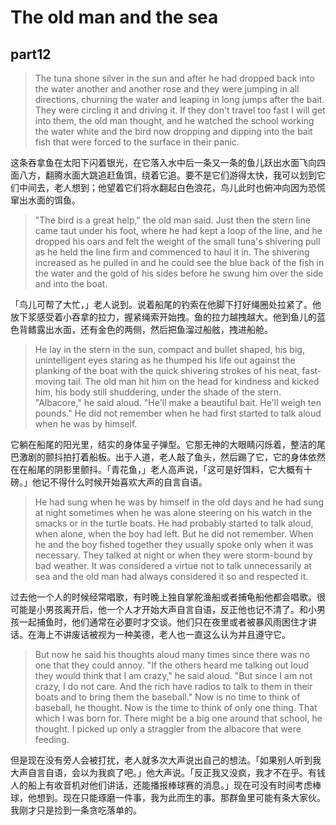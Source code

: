 # The old man and the sea
## part12

>The tuna shone silver in the sun and after he had dropped back into the water another and another rose and they were jumping in all directions, churning the water and leaping in long jumps after the bait. They were circling it and driving it. If they don't travel too fast I will get into them, the old man thought, and he watched the school working the water white and the bird now dropping and dipping into the bait fish that were forced to the surface in their panic.

这条吞拿鱼在太阳下闪着银光，在它落入水中后一条又一条的鱼儿跃出水面飞向四面八方，翻腾水面大跳追赶鱼饵，绕着它追。要不是它们游得太快，我可以划到它们中间去，老人想到；他望着它们将水翻起白色浪花，鸟儿此时也俯冲向因为恐慌窜出水面的饵鱼。


>"The bird is a great help," the old man said. Just then the stern line came taut under his foot, where he had kept a loop of the line, and he dropped his oars and felt the weight of the small tuna's shivering pull as he held the line firm and commenced to haul it in. The shivering increased as he pulled in and he could see the blue back of the fish in the water and the gold of his sides before he swung him over the side and into the boat.

「鸟儿可帮了大忙，」老人说到。说着船尾的钓索在他脚下打好绳圈处拉紧了。他放下浆感受着小吞拿的拉力，握紧绳索开始拽。鱼的拉力越拽越大。他到鱼儿的蓝色背鳍露出水面，还有金色的两侧，然后把鱼溜过船舷，拽进船舱。


>He lay in the stern in the sun, compact and bullet shaped, his big, unintelligent eyes staring as he thumped his life out against the planking of the boat with the quick shivering strokes of his neat, fast-moving tail. The old man hit him on the head for kindness and kicked him, his body still shuddering, under the shade of the stern. "Albacore," he said aloud. "He'll make a beautiful bait. He'll weigh ten pounds." He did not remember when he had first started to talk aloud when he was by himself.

它躺在船尾的阳光里，结实的身体呈子弹型。它那无神的大眼睛闪烁着，整洁的尾巴激剧的颤抖拍打着船板。出于人道，老人敲了鱼头，然后踢了它，它的身体依然在在船尾的阴影里颤抖。「青花鱼，」老人高声说，「这可是好饵料，它大概有十磅。」他记不得什么时候开始喜欢大声的自言自语。


>He had sung when he was by himself in the old days and he had sung at night sometimes when he was alone steering on his watch in the smacks or in the turtle boats. He had probably started to talk aloud, when alone, when the boy had left. But he did not remember. When he and the boy fished together they usually spoke only when it was necessary. They talked at night or when they were storm-bound by bad weather. It was considered a virtue not to talk unnecessarily at sea and the old man had always considered it so and respected it.

过去他一个人的时候经常唱歌，有时晚上独自掌舵渔船或者捕龟船他都会唱歌。很可能是小男孩离开后，他一个人才开始大声自言自语，反正他也记不清了。和小男孩一起捕鱼时，他们通常在必要时才交谈。他们只在夜里或者被暴风雨困住才讲话。在海上不讲废话被视为一种美德，老人也一直这么认为并且遵守它。

>But now he said his thoughts aloud many times since there was no one that they could annoy. "If the others heard me talking out loud they would think that I am crazy," he said aloud. "But since I am not crazy, I do not care. And the rich have radios to talk to them in their boats and to bring them the baseball." Now is no time to think of baseball, he thought. Now is the time to think of only one thing. That which I was born for. There might be a big one around that school, he thought. I picked up only a straggler from the albacore that were feeding.

但是现在没有旁人会被打扰，老人就多次大声说出自己的想法。「如果别人听到我大声自言自语，会以为我疯了吧。」他大声说。「反正我又没疯，我才不在乎。有钱人的船上有收音机对他们讲话，还能播报棒球赛的消息。」现在可没有时间考虑棒球，他想到。现在只能琢磨一件事，我为此而生的事。那群鱼里可能有条大家伙。我刚才只是捡到一条贪吃落单的。
